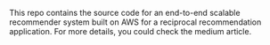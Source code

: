 This repo contains the source code for an end-to-end scalable recommender system built on AWS for a reciprocal recommendation application. For more details, you could check the medium article.

